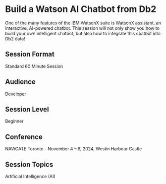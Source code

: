 # Build a Watson AI Chatbot from Db2

One of the many features of the IBM WatsonX suite is WatsonX assistant, an interactive, AI-powered chatbot. This session will not only show you how to build your own intelligent chatbot, but also how to integrate this chatbot into Db2 data!

## Session Format
Standard 60 Minute Session

## Audience
Developer

## Session Level
Beginner
 
## Conference
NAViGATE Toronto - November 4 – 6, 2024, Westin Harbour Castle

## Session Topics
Artificial Intelligence (AI)
